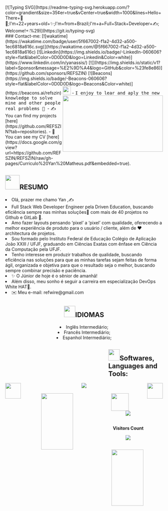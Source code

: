 
<head>
  <meta charset="UTF-8"/>
  <meta name="description" content="Single-Page Application (SPA) para PORTFÓLIO, Router, Material Ui, Animate.css, TS and JavaScript!">
  <meta name="keywords" content="Single-Page Application (SPA) para PORTFÓLIO">
  <meta name="color-scheme" content="dark">
  <meta name="author" content="https://github.com/REFSZIN/">
  <meta http-equiv="X-UA-Compatible" content="IE=edge">
  <meta name="viewport" content="width=device-width, initial-scale=1.0"/>
  <link rel="preconnect" href="https://fonts.googleapis.com">
  <link rel="preconnect" href="https://fonts.gstatic.com" crossorigin>
  <link href="https://fonts.googleapis.com/css2?family=Saira+Stencil+One&display=swap" rel="stylesheet">
  <link rel="preconnect" href="https://fonts.gstatic.com" crossorigin> 
  <link href="https://fonts.googleapis.com/css2?family=Poppins:wght@100;200;300;400;500;600;700;800;900&display=swap" rel="stylesheet">
  <link rel="shortcut icon" type="image/x-icon" href="./favicon.ico"/>
  <link rel="stylesheet" href="https://cdnjs.cloudflare.com/ajax/libs/animate.css/4.1.1/animate.min.css"/>
  <link rel="preconnect" href="https://fonts.gstatic.com">
  <link href="https://fonts.googleapis.com/css2?family=Roboto:wght@300;400;500&display=swap" rel="stylesheet">
  <link href="https://fonts.googleapis.com/icon?family=Material+Icons" rel="stylesheet">
</head>
[![Typing SVG](https://readme-typing-svg.herokuapp.com/?color=grandient&size=35&center=true&vCenter=true&width=1000&lines=Hello+There+🍷🗿;I'm+22+years+old+✨;I'm+from+Brazil;I'm+a+Full+Stack+Developer+✍;Welcome!+:%29)](https://git.io/typing-svg)<br/>
### Contact-me:
[![wakatime](https://wakatime.com/badge/user/5f667002-f1a2-4d32-a500-1ec6818a616c.svg)](https://wakatime.com/@5f667002-f1a2-4d32-a500-1ec6818a616c)
[![Linkedin](https://img.shields.io/badge/-LinkedIn-060606?style=flat&labelColor=0D0D0D&logo=Linkedin&Color=white)](https://www.linkedin.com/in/yanassis/)
[![](https://img.shields.io/static/v1?label=Sponsor&message=%E2%9D%A4&logo=GitHub&color=%23fe8e86)](https://github.com/sponsors/REFSZIN)
[![Beacons](https://img.shields.io/badge/-Beacons-060606?style=flat&labelColor=0D0D0D&logo=Beacons&Color=white)](https://beacons.ai/refszin)
<img src="https://user-images.githubusercontent.com/42378118/110234147-e3259600-7f4e-11eb-95be-0c4047144dea.gif" width="26">
<img width="320px" height="180px" align="right" src="https://user-images.githubusercontent.com/95008410/210690470-90df5c99-2164-4b1c-8c9e-1f53a07d1d93.gif">
-  <samp> I enjoy to lear and aply the new knowledge to solve mine and other people real problems 🎲 </samp>
- ✍ You can find my projects [here](https://github.com/REFSZIN?tab=repositories).
- 📄 You can see my CV [here](https://docs.google.com/gview?url=https://github.com/REFSZIN/REFSZIN/raw/gh-pages/Curriculo%20Yan%20Matheus.pdf&embedded=true).
<head>
    <meta name="Autor" content="Yan"  />
</head>
<body >
    <main class="main">
            <section>
                <h2><img width="46" src="https://media3.giphy.com/media/7zGDfw3sSQyZycvSM3/giphy.gif?cid=6c09b952f9rk3eo8gbt3dxt9ffr7w2pq3w8levv949wscdfq&rid=giphy.gif&ct=s">RESUMO</h2>
                    <article>
                        <li>Olá, prazer me chamo Yan ,✍️</li>

<li>Full Stack Web Developer Engineer pela Driven Education, buscando eficiência sempre nas minhas soluções👾 com mais de 40 projetos no Github e GitLab 👾.</li>

<li>Amo fazer layouts pensando ‘pixel’ a ‘pixel’ com qualidade, oferecendo a melhor experiência de produto para o usuário / cliente, além de ❤️ architectura de projetos.</li>

<li>Sou formado pelo Instituto Federal de Educação Colégio de Aplicação João XXIII / UFJF, graduando em
Ciências Exatas com ênfase em Ciência da Computação pela UFJF.</li>

<li>Tenho interesse em produzir trabalhos de qualidade, buscando eficiência nas soluções para que as
minhas tarefas sejam feitas de forma ágil, organizada e objetiva para que o resultado seja o melhor,
buscando sempre combinar precisão e paciência.</li>

<li>✨ O Júnior de hoje é o sênior de amanhã!</li>
<li>Além disso, meu sonho é seguir a carreira em especialização DevOps White HAT🎩.</li>
<li>✉️ Meu e-mail: refwire@gmail.com</li>
                    <section align="center" margin="55px" >
                        <h2><img width="36" src="https://user-images.githubusercontent.com/95008410/203399154-a4af197a-77e8-4337-98b3-b3201ff505e3.gif">IDIOMAS</h2>
                            <li>Inglês Intermediário;</li>
                            <li>Francês Intermediário;</li>
                            <li>Espanhol Intermediário;</li>
                    </section>
            <section>    
<h2  style="margin-left: 330px"><img width="36"  src="https://media1.giphy.com/media/IauL6LvGNlT3ffhcqq/giphy.gif">Softwares, Languages and Tools:</h2>
<div style="display: inline_block" align="center">
    <img width="50px" align="left" src="https://media.tenor.com/Aq4nnClR37AAAAAi/nervous-dog-spinning.gif" />
    <img width="50px" align="right" src="https://media.tenor.com/Aq4nnClR37AAAAAi/nervous-dog-spinning.gif" />
<img  align="center" width="fit-content" src="https://skillicons.dev/icons?i=linux,git,vscode,javascript,typescript,css,html,react,next,tailwind,sass,nodejs,express,mongo,styledcomponents,postgresql,vercel,angular,aws,bash,bootstrap,c,cpp,deno,discord,docker,gcp,github,heroku,instagram,jest,jquery,kubernetes,linkedin,nextjs,prisma,regex,redux,stackoverflow,webpack,gitlab,grafana,prometheus,vue,vite,firebase,redis,java,svelte,idea,gcp,ai,ps,mysql,vim,figma,jenkins,cassandra,cloudflare,emotion,maven,powershell,materialui" />
  
<br/>
<br>            
                       <img align="left" height="180px" width= "45%" src="https://github-readme-stats.vercel.app/api?username=refszin&show_icons=true&theme=highcontrast&margin-w=15&margin-y=15"/>
                <img align="right" height="180px" width= "45%" src="https://github-readme-stats.vercel.app/api/top-langs/?username=refszin&layout=compact&hide=php&theme=highcontrast&margin-w=15&margin-h=15"/>
    <img width="56" src ="https://media0.giphy.com/media/AynUwd5uKhIevEWx54/200w.webp?cid=790b7611lxb7nnp4aqvgycb6o4olthbhsaxi4ctxknvml3wz&rid=200w.webp&ct=s" >
                <div align="center">
<img style="display: inline_block" align="center" style=': 55px' src="https://github-profile-trophy.vercel.app/?username=refszin&row=1&column=6&theme=onedark&margin-w=15&margin-h=15"/>
</div>
<div align="center">
<br><p align="center"><b>Visitors Count</b></p>  
<p align="center"><img align="center" src="https://profile-counter.glitch.me/{refszin}/count.svg" />
